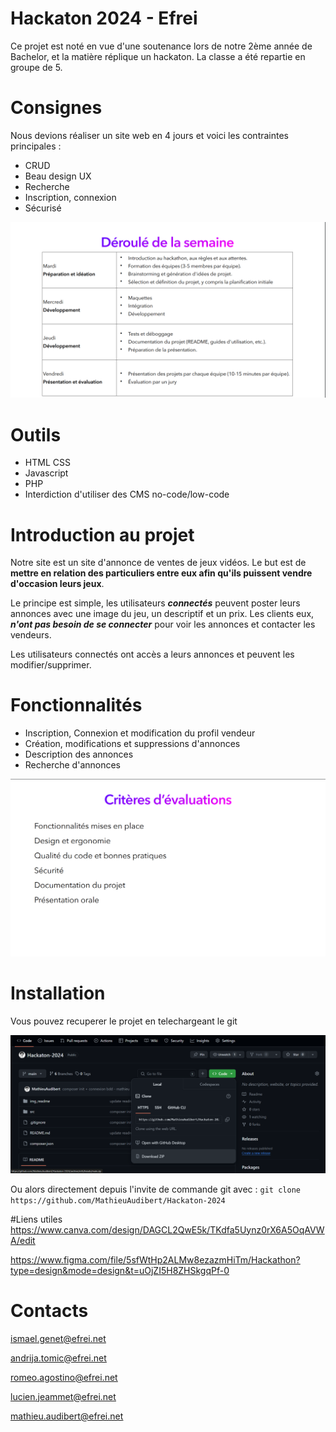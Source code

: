 # Hackaton 2024 - Efrei
Ce projet est noté en vue d'une soutenance lors de notre 2ème année de Bachelor, et la matière réplique un hackaton. La classe a été repartie en groupe de 5.

# Consignes
Nous devions réaliser un site web en 4 jours et voici les contraintes principales :
- CRUD
- Beau design UX
- Recherche
- Inscription, connexion
- Sécurisé

![Planning](/img/image.png)
# Outils
- HTML CSS
- Javascript
- PHP
- Interdiction d'utiliser des CMS no-code/low-code

# Introduction au projet
Notre site est un site d'annonce de ventes de jeux vidéos. Le but est de **mettre en relation des particuliers entre eux afin qu'ils puissent vendre d'occasion leurs jeux**.

Le principe est simple, les utilisateurs ***connectés*** peuvent poster leurs annonces avec une image du jeu, un descriptif et un prix. Les clients eux, ***n'ont pas besoin de se connecter*** pour voir les annonces et contacter les vendeurs.

Les utilisateurs connectés ont accès a leurs annonces et peuvent les modifier/supprimer.

# Fonctionnalités
- Inscription, Connexion et modification du profil vendeur
- Création, modifications et suppressions d'annonces
- Description des annonces
- Recherche d'annonces

![Criteres eval](/img/image1.png)
# Installation
Vous pouvez recuperer le projet en telechargeant le git 

![Screen telecharger](/img/3.png)

Ou alors directement depuis l'invite de commande git avec : `git clone https://github.com/MathieuAudibert/Hackaton-2024`

#Liens utiles
<u>https://www.canva.com/design/DAGCL2QwE5k/TKdfa5Uynz0rX6A5OqAVWA/edit

https://www.figma.com/file/5sfWtHp2ALMw8ezazmHiTm/Hackathon?type=design&mode=design&t=uOjZI5H8ZHSkgqPf-0</u>
# Contacts 
<u>ismael.genet@efrei.net

andrija.tomic@efrei.net

romeo.agostino@efrei.net

lucien.jeammet@efrei.net

mathieu.audibert@efrei.net </u>
